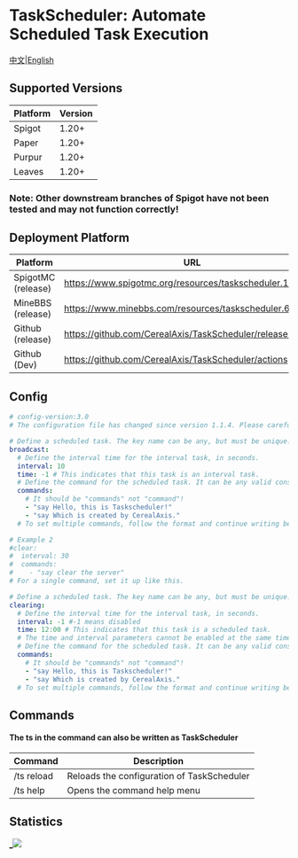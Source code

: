 # TaskScheduler: Automate Scheduled Task Execution

[中文](README_CN.md)|[English](README.md)

## Supported Versions
| Platform | Version |
|----------|---------|
| Spigot   | 1.20+    |
| Paper    | 1.20+    |
| Purpur   | 1.20+    |
| Leaves   | 1.20+    |

### Note: Other downstream branches of Spigot have not been tested and may not function correctly!

## Deployment Platform
| Platform           |URL|
|--------------------|---|
| SpigotMC (release) |https://www.spigotmc.org/resources/taskscheduler.115092/|
| MineBBS (release)  |https://www.minebbs.com/resources/taskscheduler.6088/|
| Github (release)   |https://github.com/CerealAxis/TaskScheduler/releases|
| Github (Dev)       |https://github.com/CerealAxis/TaskScheduler/actions|

## Config
```yml
# config-version:3.0
# The configuration file has changed since version 1.1.4. Please carefully check and modify before use!

# Define a scheduled task. The key name can be any, but must be unique.
broadcast:
  # Define the interval time for the interval task, in seconds.
  interval: 10
  time: -1 # This indicates that this task is an interval task.
  # Define the command for the scheduled task. It can be any valid console command.
  commands:
    # It should be "commands" not "command"!
    - "say Hello, this is Taskscheduler!"
    - "say Which is created by CerealAxis."
  # To set multiple commands, follow the format and continue writing below. Pay attention to the formatting!

# Example 2
#clear:
#  interval: 30
#  commands:
#    - "say clear the server"
# For a single command, set it up like this.

# Define a scheduled task. The key name can be any, but must be unique.
clearing:
  # Define the interval time for the interval task, in seconds.
  interval: -1 #-1 means disabled
  time: 12:00 # This indicates that this task is a scheduled task.
  # The time and interval parameters cannot be enabled at the same time, otherwise an error will occur.
  # Define the command for the scheduled task. It can be any valid console command.
  commands:
    # It should be "commands" not "command"!
    - "say Hello, this is Taskscheduler!"
    - "say Which is created by CerealAxis."
  # To set multiple commands, follow the format and continue writing below. Pay attention to the formatting!
```
## Commands

#### The **ts** in the command can also be written as TaskScheduler

| Command       | Description                                 |
|---------------|---------------------------------------------|
| /ts reload    | Reloads the configuration of TaskScheduler  |
| /ts help      | Opens the command help menu                  |

## Statistics
[_![](https://bstats.org/signatures/bukkit/TaskScheduler.svg)](https://bstats.org/plugin/bukkit/TaskScheduler/20876)
